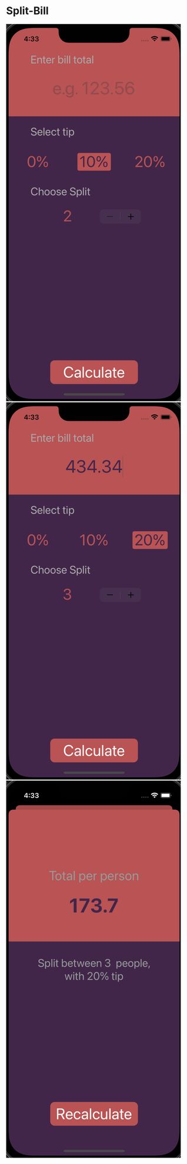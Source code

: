 # Split-Bill


![Main Screen](Documentation/main.png)
![Inputted Screen](Documentation/inputted.png)
![Calculated Screen](Documentation/calculated.png)
